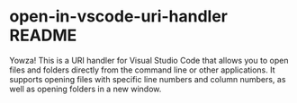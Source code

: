# open-in-vscode-uri-handler README

Yowza! This is a URI handler for Visual Studio Code that allows you to open files and folders directly from the command line or other applications. It supports opening files with specific line numbers and column numbers, as well as opening folders in a new window.